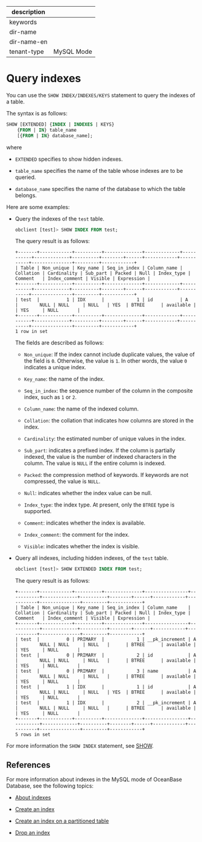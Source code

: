 |description||
|---|---|
|keywords||
|dir-name||
|dir-name-en||
|tenant-type|MySQL Mode|

# Query indexes

You can use the `SHOW INDEX/INDEXES/KEYS` statement to query the indexes of a table.

The syntax is as follows:

```sql
SHOW [EXTENDED] {INDEX | INDEXES | KEYS}
    {FROM | IN} table_name
    [{FROM | IN} database_name];
```

where

* `EXTENDED` specifies to show hidden indexes.

* `table_name` specifies the name of the table whose indexes are to be queried.

* `database_name` specifies the name of the database to which the table belongs.

Here are some examples:

* Query the indexes of the `test` table.

   ```sql
   obclient [test]> SHOW INDEX FROM test;
   ```

   The query result is as follows:

   ```shell
   +-------+------------+----------+--------------+-------------+-----------+-------------+----------+--------+------+------------+-----------+---------------+---------+------------+
   | Table | Non_unique | Key_name | Seq_in_index | Column_name | Collation | Cardinality | Sub_part | Packed | Null | Index_type | Comment   | Index_comment | Visible | Expression |
   +-------+------------+----------+--------------+-------------+-----------+-------------+----------+--------+------+------------+-----------+---------------+---------+------------+
   | test  |          1 | IDX      |            1 | id          | A         |        NULL | NULL     | NULL   | YES  | BTREE      | available |               | YES     | NULL       |
   +-------+------------+----------+--------------+-------------+-----------+-------------+----------+--------+------+------------+-----------+---------------+---------+------------+
   1 row in set
   ```

   The fields are described as follows:

   * `Non_unique`: If the index cannot include duplicate values, the value of the field is `0`. Otherwise, the value is `1`. In other words, the value `0` indicates a unique index.

   * `Key_name`: the name of the index.

   * `Seq_in_index`: the sequence number of the column in the composite index, such as `1` or `2`.

   * `Column_name`: the name of the indexed column.

   * `Collation`: the collation that indicates how columns are stored in the index.

   * `Cardinality`: the estimated number of unique values in the index.

   * `Sub_part`: indicates a prefixed index. If the column is partially indexed, the value is the number of indexed characters in the column. The value is `NULL` if the entire column is indexed.

   * `Packed`: the compression method of keywords. If keywords are not compressed, the value is `NULL`.

   * `Null`: indicates whether the index value can be null.

   * `Index_type`: the index type. At present, only the `BTREE` type is supported.

   * `Comment`: indicates whether the index is available.

   * `Index_comment`: the comment for the index.

   * `Visible`: indicates whether the index is visible.

* Query all indexes, including hidden indexes, of the `test` table.

   ```sql
   obclient [test]> SHOW EXTENDED INDEX FROM test;
   ```

   The query result is as follows:

   ```shell
   +-------+------------+----------+--------------+----------------+-----------+-------------+----------+--------+------+------------+-----------+---------------+---------+------------+
   | Table | Non_unique | Key_name | Seq_in_index | Column_name    | Collation | Cardinality | Sub_part | Packed | Null | Index_type | Comment   | Index_comment | Visible | Expression |
   +-------+------------+----------+--------------+----------------+-----------+-------------+----------+--------+------+------------+-----------+---------------+---------+------------+
   | test  |          0 | PRIMARY  |            1 | __pk_increment | A         |        NULL | NULL     | NULL   |      | BTREE      | available |               | YES     | NULL       |
   | test  |          0 | PRIMARY  |            2 | id             | A         |        NULL | NULL     | NULL   |      | BTREE      | available |               | YES     | NULL       |
   | test  |          0 | PRIMARY  |            3 | name           | A         |        NULL | NULL     | NULL   |      | BTREE      | available |               | YES     | NULL       |
   | test  |          1 | IDX      |            1 | id             | A         |        NULL | NULL     | NULL   | YES  | BTREE      | available |               | YES     | NULL       |
   | test  |          1 | IDX      |            2 | __pk_increment | A         |        NULL | NULL     | NULL   |      | BTREE      | available |               | YES     | NULL       |
   +-------+------------+----------+--------------+----------------+-----------+-------------+----------+--------+------+------------+-----------+---------------+---------+------------+
   5 rows in set
   ```

For more information the `SHOW INDEX` statement, see [SHOW](../../../500.sql-reference/100.sql-syntax/200.common-tenant-of-mysql-mode/600.sql-statement-of-mysql-mode/8700.show-of-mysql-mode.md).

## References

For more information about indexes in the MySQL mode of OceanBase Database, see the following topics:

* [About indexes](../../../100.oceanbase-database-concepts/400.database-objects/200.database-objects-of-mysql-mode/300.index-of-oracle-mode/100.index-overview-of-mysql-mode.md)

* [Create an index](../500.manage-indexes-of-mysql-mode/200.create-an-index-of-mysql-mode.md)

* [Create an index on a partitioned table](../300.manage-partitions-of-mysql-mode/900.create-partition-table-index-of-mysql-mode/200.local-index-of-mysql-mode.md)

* [Drop an index](../500.manage-indexes-of-mysql-mode/400.delete-an-index-of-mysql-mode.md)